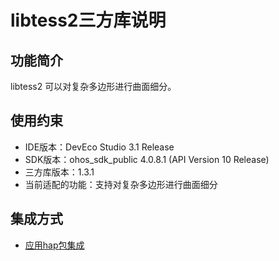 # libtess2三方库说明
## 功能简介
libtess2 可以对复杂多边形进行曲面细分。
## 使用约束
- IDE版本：DevEco Studio 3.1 Release
- SDK版本：ohos_sdk_public 4.0.8.1 (API Version 10 Release)
- 三方库版本：1.3.1
- 当前适配的功能：支持对复杂多边形进行曲面细分

## 集成方式
+ [应用hap包集成](docs/hap_integrate.md)
